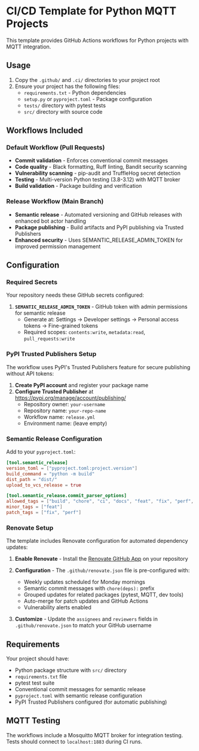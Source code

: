 # CI/CD Template for Python MQTT Projects

This template provides GitHub Actions workflows for Python projects with MQTT integration.

## Usage

1. Copy the `.github/` and `.ci/` directories to your project root
2. Ensure your project has the following files:
   - `requirements.txt` - Python dependencies
   - `setup.py` or `pyproject.toml` - Package configuration
   - `tests/` directory with pytest tests
   - `src/` directory with source code

## Workflows Included

### Default Workflow (Pull Requests)
- **Commit validation** - Enforces conventional commit messages
- **Code quality** - Black formatting, Ruff linting, Bandit security scanning
- **Vulnerability scanning** - pip-audit and TruffleHog secret detection
- **Testing** - Multi-version Python testing (3.8-3.12) with MQTT broker
- **Build validation** - Package building and verification

### Release Workflow (Main Branch)
- **Semantic release** - Automated versioning and GitHub releases with enhanced bot actor handling
- **Package publishing** - Build artifacts and PyPI publishing via Trusted Publishers
- **Enhanced security** - Uses SEMANTIC_RELEASE_ADMIN_TOKEN for improved permission management

## Configuration

### Required Secrets

Your repository needs these GitHub secrets configured:

1. **`SEMANTIC_RELEASE_ADMIN_TOKEN`** - GitHub token with admin permissions for semantic release
   - Generate at: Settings → Developer settings → Personal access tokens → Fine-grained tokens
   - Required scopes: `contents:write`, `metadata:read`, `pull_requests:write`

### PyPI Trusted Publishers Setup

The workflow uses PyPI's Trusted Publishers feature for secure publishing without API tokens:

1. **Create PyPI account** and register your package name
2. **Configure Trusted Publisher** at https://pypi.org/manage/account/publishing/
   - Repository owner: `your-username`
   - Repository name: `your-repo-name`
   - Workflow name: `release.yml`
   - Environment name: (leave empty)

### Semantic Release Configuration

Add to your `pyproject.toml`:

```toml
[tool.semantic_release]
version_toml = ["pyproject.toml:project.version"]
build_command = "python -m build"
dist_path = "dist/"
upload_to_vcs_release = true

[tool.semantic_release.commit_parser_options]
allowed_tags = ["build", "chore", "ci", "docs", "feat", "fix", "perf", "style", "refactor", "test"]
minor_tags = ["feat"]
patch_tags = ["fix", "perf"]
```

### Renovate Setup

The template includes Renovate configuration for automated dependency updates:

1. **Enable Renovate** - Install the [Renovate GitHub App](https://github.com/apps/renovate) on your repository
2. **Configuration** - The `.github/renovate.json` file is pre-configured with:
   - Weekly updates scheduled for Monday mornings
   - Semantic commit messages with `chore(deps):` prefix
   - Grouped updates for related packages (pytest, MQTT, dev tools)
   - Auto-merge for patch updates and GitHub Actions
   - Vulnerability alerts enabled

3. **Customize** - Update the `assignees` and `reviewers` fields in `.github/renovate.json` to match your GitHub username

## Requirements

Your project should have:
- Python package structure with `src/` directory
- `requirements.txt` file
- pytest test suite
- Conventional commit messages for semantic release
- `pyproject.toml` with semantic release configuration
- PyPI Trusted Publishers configured (for automatic publishing)

## MQTT Testing

The workflows include a Mosquitto MQTT broker for integration testing. Tests should connect to `localhost:1883` during CI runs.
